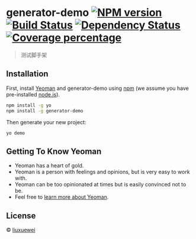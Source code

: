 # generator-demo [![NPM version][npm-image]][npm-url] [![Build Status][travis-image]][travis-url] [![Dependency Status][daviddm-image]][daviddm-url] [![Coverage percentage][coveralls-image]][coveralls-url]
> 测试脚手架

## Installation

First, install [Yeoman](http://yeoman.io) and generator-demo using [npm](https://www.npmjs.com/) (we assume you have pre-installed [node.js](https://nodejs.org/)).

```bash
npm install -g yo
npm install -g generator-demo
```

Then generate your new project:

```bash
yo demo
```

## Getting To Know Yeoman

 * Yeoman has a heart of gold.
 * Yeoman is a person with feelings and opinions, but is very easy to work with.
 * Yeoman can be too opinionated at times but is easily convinced not to be.
 * Feel free to [learn more about Yeoman](http://yeoman.io/).

## License

 © [liuxuewei]()


[npm-image]: https://badge.fury.io/js/generator-demo.svg
[npm-url]: https://npmjs.org/package/generator-demo
[travis-image]: https://travis-ci.com//generator-demo.svg?branch=master
[travis-url]: https://travis-ci.com//generator-demo
[daviddm-image]: https://david-dm.org//generator-demo.svg?theme=shields.io
[daviddm-url]: https://david-dm.org//generator-demo
[coveralls-image]: https://coveralls.io/repos//generator-demo/badge.svg
[coveralls-url]: https://coveralls.io/r//generator-demo
